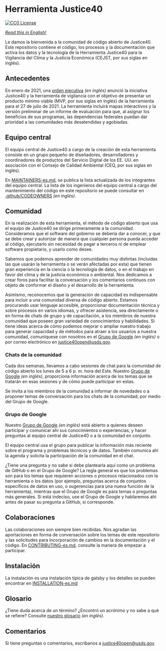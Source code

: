 # Herramienta Justice40
[![CC0 License](https://img.shields.io/badge/license-CCO--1.0-brightgreen)](https://github.com/usds/justice40-tool/blob/main/LICENSE)

*[Read this in English!](README.md)*
 
Le damos la bienvenida a la comunidad de código abierto de Justice40. Este repositorio contiene el código, los procesos y la documentación que activa los datos y la tecnología de la Herramienta Justice40 para la Vigilancia del Clima y la Justicia Económica (CEJST, por sus siglas en inglés).

## Antecedentes
En enero de 2021, una [orden ejecutiva](https://www.whitehouse.gov/briefing-room/presidential-actions/2021/01/27/executive-order-on-tackling-the-climate-crisis-at-home-and-abroad/) *(en inglés)* anunció la iniciativa Justice40 y la herramienta de vigilancia con el objetivo de presentar un producto mínimo viable (MVP, por sus siglas en inglés) de la herramienta para el 27 de julio de 2021. La herramienta incluirá mapas interactivos y la versión preliminar de un informe de evaluación para que, al asignar los beneficios de sus programas, las dependencias federales puedan dar prioridad a las comunidades más desatendidas y agobiadas.

## Equipo central
El equipo central de Justice40 a cargo de la creación de esta herramienta consiste en un grupo pequeño de diseñadores, desarrolladores y coordinadores de productos del Servicio Digital de los EE. UU. en asociación con el Consejo de Calidad Ambiental (CEQ, por sus siglas en inglés).

En [MAINTAINERS-es.md](MAINTAINERS-es.md), se publica la lista actualizada de los integrantes del equipo central. La lista de los ingenieros del equipo central a cargo del mantenimiento del código en este repositorio se puede consultar en [.github/CODEOWNERS](.github/CODEOWNERS) *(en inglés)*.

## Comunidad
En la realización de esta herramienta, el método de código abierto que usa el equipo de Justice40 se dirige primeramente a la comunidad. Consideramos que el software del gobierno se debería dar a conocer, y que se debe crear y autorizar de manera que cualquier persona pueda acceder al código, ejecutarlo sin necesidad de pagar a terceros ni de emplear software propietario, y usarlo como desee.

Sabemos que podemos aprender de comunidades muy distintas (incluidas las que usarán la herramienta o se verán afectadas por esta) que tienen gran experiencia en la ciencia o la tecnología de datos, o en el trabajo en favor del clima y de la justicia económica o ambiental. Nos dedicamos a crear foros para facilitar la conversación y los comentarios continuos con objeto de conformar el diseño y el desarrollo de la herramienta.

Asimismo, reconocemos que la generación de capacidad es indispensable para incluir a una comunidad diversa de código abierto. Estamos procurando usar lenguaje accesible, proporcionar documentación técnica y sobre procesos en varios idiomas, y ofrecer asistencia, sea directamente o en forma de chats de grupo y de capacitación, a los miembros de nuestra comunidad que poseen gran variedad de conocimientos y habilidades. Si tiene ideas acerca de cómo podemos mejorar o ampliar nuestro trabajo para generar capacidad y de métodos para atraer a los usuarios a nuestra comunidad, comuníquese con nosotros en el [Grupo de Google]((https://groups.google.com/u/4/g/justice40-open-source)) *(en inglés)* o por correo electrónico en justice40open@usds.gov.

### Chats de la comunidad
Cada dos semanas, llevamos a cabo sesiones de chat para la comunidad de código abierto los lunes de 5 a 6 p. m. hora del Este. Nuestro [Grupo de Google](https://groups.google.com/u/4/g/justice40-open-source) *(en inglés)*, proporciona información acerca de los temas que se tratarán en esas sesiones y de cómo puede participar en estas.

Se invita a los miembros de la comunidad a informar de novedades o a proponer temas de conversación para los chats de la comunidad, por medio del Grupo de Google.

### Grupo de Google
Nuestro [Grupo de Google](https://groups.google.com/u/4/g/justice40-open-source) *(en inglés)* está abierto a quienes deseen participar y comunicar ahí sus conocimientos o experiencias, y hacer preguntas al equipo central de Justice40 o a la comunidad en conjunto.

El equipo central usa el grupo para publicar la información más reciente sobre el programa y problemas técnicos y de datos. También comunica ahí la agenda y solicita la participación de la comunidad en el chat.

¿Tiene una pregunta y no sabe si debe plantearla aquí como un problema de GitHub o en el Grupo de Google? La regla general es que los problemas son para los temas que requieren acciones o procesos relacionados con la herramienta o los datos (por ejemplo, preguntas acerca de conjuntos específicos de datos en uso, o sugerencias para una nueva función de la herramienta), mientras que el Grupo de Google es para temas o preguntas más generales. Si está indeciso, use el Grupo de Google y hablaremos ahí antes de pasar su pregunta a GitHub, si corresponde.

## Colaboraciones
Las colaboraciones son siempre bien recibidas. Nos agradan las aportaciones en forma de conversación sobre los temas de este repositorio y las solicitudes para incorporación de cambios en la documentación y el código.
En [CONTRIBUTING-es.md](CONTRIBUTING-es.md), consulte la manera de empezar a participar.

## Instalación 

La instalación es una instalación típica de gatsby y los detalles se pueden encontrar en [INSTALLATION-es.md](INSTALLATION-es.md)

## Glosario
¿Tiene duda acerca de un término? ¿Encontró un acrónimo y no sabe a qué se refiere? Consulte [nuestro glosario](docs/glossary.md) *(en inglés)*.

## Comentarios
Si tiene preguntas o comentarios, escríbanos a justice40open@usds.gov.
